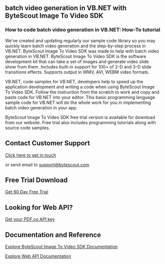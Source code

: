 ## batch video generation in VB.NET with ByteScout Image To Video SDK

### How to code batch video generation in VB.NET: How-To tutorial

We’ve created and updating regularly our sample code library so you may quickly learn batch video generation and the step-by-step process in VB.NET. ByteScout Image To Video SDK was made to help with batch video generation in VB.NET. ByteScout Image To Video SDK is the software development kit that can take a set of images and generate video slide show from them. Includes built-in support for 100+ of 2-D and 3-D slide transitions effects. Supports output in WMV, AVI, WEBM video formats.

VB.NET, code samples for VB.NET, developers help to speed up the application development and writing a code when using ByteScout Image To Video SDK. Follow the instruction from the scratch to work and copy and paste code for VB.NET into your editor. This basic programming language sample code for VB.NET will do the whole work for you in implementing batch video generation in your app.

ByteScout Image To Video SDK free trial version is available for download from our website. Free trial also includes programming tutorials along with source code samples.

## Contact Customer Support

[Click here to get in touch](https://bytescout.zendesk.com/hc/en-us/requests/new?subject=ByteScout%20Image%20To%20Video%20SDK%20Question)

or send email to [support@bytescout.com](mailto:support@bytescout.com?subject=ByteScout%20Image%20To%20Video%20SDK%20Question) 

## Free Trial Download

[Get 60 Day Free Trial](https://bytescout.com/download/web-installer?utm_source=github-readme)

## Looking for Web API? 

[Get your PDF.co API key](https://pdf.co/documentation/api?utm_source=github-readme)

## Documentation and Reference

[Explore ByteScout Image To Video SDK Documentation](https://bytescout.com/documentation/index.html?utm_source=github-readme)

[Explore Web API Documentation](https://pdf.co/documentation/api?utm_source=github-readme)